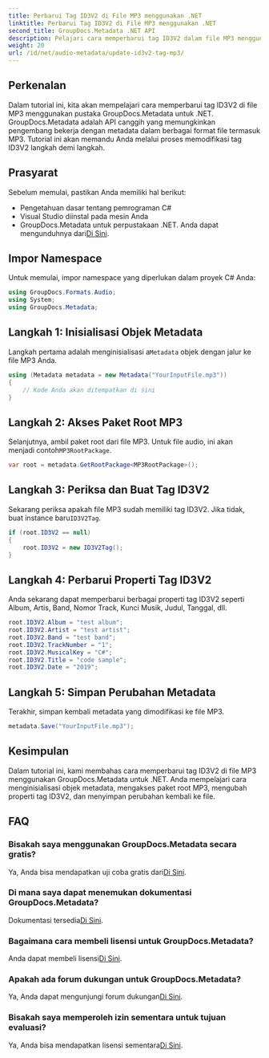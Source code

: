 ```yaml
---
title: Perbarui Tag ID3V2 di File MP3 menggunakan .NET
linktitle: Perbarui Tag ID3V2 di File MP3 menggunakan .NET
second_title: GroupDocs.Metadata .NET API
description: Pelajari cara memperbarui tag ID3V2 dalam file MP3 menggunakan .NET dengan GroupDocs.Metadata untuk manajemen file yang efisien.
weight: 20
url: /id/net/audio-metadata/update-id3v2-tag-mp3/
---
```

## Perkenalan
Dalam tutorial ini, kita akan mempelajari cara memperbarui tag ID3V2 di file MP3 menggunakan pustaka GroupDocs.Metadata untuk .NET. GroupDocs.Metadata adalah API canggih yang memungkinkan pengembang bekerja dengan metadata dalam berbagai format file termasuk MP3. Tutorial ini akan memandu Anda melalui proses memodifikasi tag ID3V2 langkah demi langkah.
## Prasyarat
Sebelum memulai, pastikan Anda memiliki hal berikut:
- Pengetahuan dasar tentang pemrograman C#
- Visual Studio diinstal pada mesin Anda
-  GroupDocs.Metadata untuk perpustakaan .NET. Anda dapat mengunduhnya dari[Di Sini](https://releases.groupdocs.com/metadata/net/).

## Impor Namespace
Untuk memulai, impor namespace yang diperlukan dalam proyek C# Anda:
```csharp
using GroupDocs.Formats.Audio;
using System;
using GroupDocs.Metadata;
```
## Langkah 1: Inisialisasi Objek Metadata
 Langkah pertama adalah menginisialisasi a`Metadata` objek dengan jalur ke file MP3 Anda.
```csharp
using (Metadata metadata = new Metadata("YourInputFile.mp3"))
{
    // Kode Anda akan ditempatkan di sini
}
```
## Langkah 2: Akses Paket Root MP3
 Selanjutnya, ambil paket root dari file MP3. Untuk file audio, ini akan menjadi contoh`MP3RootPackage`.
```csharp
var root = metadata.GetRootPackage<MP3RootPackage>();
```
## Langkah 3: Periksa dan Buat Tag ID3V2
 Sekarang periksa apakah file MP3 sudah memiliki tag ID3V2. Jika tidak, buat instance baru`ID3V2Tag`.
```csharp
if (root.ID3V2 == null)
{
    root.ID3V2 = new ID3V2Tag();
}
```
## Langkah 4: Perbarui Properti Tag ID3V2
Anda sekarang dapat memperbarui berbagai properti tag ID3V2 seperti Album, Artis, Band, Nomor Track, Kunci Musik, Judul, Tanggal, dll.
```csharp
root.ID3V2.Album = "test album";
root.ID3V2.Artist = "test artist";
root.ID3V2.Band = "test band";
root.ID3V2.TrackNumber = "1";
root.ID3V2.MusicalKey = "C#";
root.ID3V2.Title = "code sample";
root.ID3V2.Date = "2019";
```
## Langkah 5: Simpan Perubahan Metadata
Terakhir, simpan kembali metadata yang dimodifikasi ke file MP3.
```csharp
metadata.Save("YourInputFile.mp3");
```

## Kesimpulan
Dalam tutorial ini, kami membahas cara memperbarui tag ID3V2 di file MP3 menggunakan GroupDocs.Metadata untuk .NET. Anda mempelajari cara menginisialisasi objek metadata, mengakses paket root MP3, mengubah properti tag ID3V2, dan menyimpan perubahan kembali ke file.

## FAQ
### Bisakah saya menggunakan GroupDocs.Metadata secara gratis?
 Ya, Anda bisa mendapatkan uji coba gratis dari[Di Sini](https://releases.groupdocs.com/).
### Di mana saya dapat menemukan dokumentasi GroupDocs.Metadata?
 Dokumentasi tersedia[Di Sini](https://tutorials.groupdocs.com/metadata/net/).
### Bagaimana cara membeli lisensi untuk GroupDocs.Metadata?
 Anda dapat membeli lisensi[Di Sini](https://purchase.groupdocs.com/buy).
### Apakah ada forum dukungan untuk GroupDocs.Metadata?
 Ya, Anda dapat mengunjungi forum dukungan[Di Sini](https://forum.groupdocs.com/c/metadata/14).
### Bisakah saya memperoleh izin sementara untuk tujuan evaluasi?
 Ya, Anda bisa mendapatkan lisensi sementara[Di Sini](https://purchase.groupdocs.com/temporary-license/).